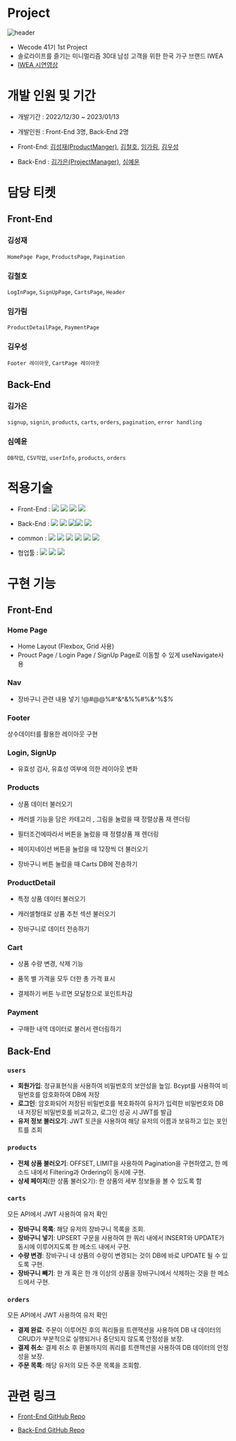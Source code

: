 # Project

![header]('')

- Wecode 41기 1st Project
- 솔로라이프를 즐기는 미니멀리즘 30대 남성 고객을 위한 한국 가구 브랜드 IWEA
- [IWEA 시연영상]('')

# 개발 인원 및 기간

- 개발기간 : 2022/12/30 ~ 2023/01/13
- 개발인원 : Front-End 3명, Back-End 2명
- Front-End:
  [김성재(ProductManger)](https://github.com/jakesungjaekim),
  [김철호](https://github.com/CheolhoKim-1105),
  [임가림](https://github.com/galimii),
  [김우성](https://github.com/raincastle1211)

- Back-End :
  [김가은(ProjectManager)](https://github.com/gaeung),
  [심예윤](https://github.com/yeyunny)

# 담당 티켓

## Front-End

### 김성재

`HomePage Page`, `ProductsPage`, `Pagination`

### 김철호

`LogInPage`, `SignUpPage`, `CartsPage`, `Header`

### 임가림

`ProductDetailPage`, `PaymentPage`

### 김우성

`Footer 레이아웃`, `CartPage 레이아웃`

## Back-End

### 김가은

`signup`, `signin`, `products`, `carts`, `orders`, `pagination`, `error handling`

### 심예윤

`DB작업`, `CSV작업`, `userInfo`, `products`, `orders`

# 적용기술

- Front-End : <img src="https://img.shields.io/badge/Javscript-F7DF1E?style=flat&logo=javascript&logoColor=white"/> <img src="https://img.shields.io/badge/React.js-61DAFB?style=flat&logo=React&logoColor=white"/> <img src="https://img.shields.io/badge/sass-CC6699?style=flat&logo=sass&logoColor=white"/> <img src="https://img.shields.io/badge/React Router-CA4245?style=flat&logo=ReactRouter&logoColor=white"/>
- Back-End : <img src="https://img.shields.io/badge/Node.js-339933?style=flat&logo=Node.js&logoColor=white"/> <img src="https://img.shields.io/badge/Express-000000?style=flat&logo=Express&logoColor=white"/> <img src="https://img.shields.io/badge/MySQL-4479A1?style=flat&logo=MySQL&logoColor=white"/><img src="https://img.shields.io/badge/JWT-CC6699?style=flat&logo=JSON&logoColor=white"/> <img src="https://img.shields.io/badge/Bcrypt-CA424?style=flat&logo=Bcrypt&logoColor=white"/>

- common : <img src="https://img.shields.io/badge/Git-F05032?style=flat&logo=Git&logoColor=white"/> <img src="https://img.shields.io/badge/GitHub-181717?style=flat&logo=GitHub&logoColor=white"/> <img src="https://img.shields.io/badge/AWS-232F3E?style=flat&logo=AmazonAWS&logoColor=white"/> <img src="https://img.shields.io/badge/ESLint-4B32C3?style=flat&logo=eslint&logoColor=white"/> <img src="https://img.shields.io/badge/Prettier-F7B93E?style=flat&logo=prettier&logoColor=white"/> <img src="https://img.shields.io/badge/RestfulAPI-F7533E?style=flat&logo=RestfulAPII&logoColor=white"/>

- 협업툴 : <img src="https://img.shields.io/badge/Notion-000000?style=flat&logo=Notion&logoColor=white"/> <img src="https://img.shields.io/badge/Slack-4A154B?style=flat&logo=Slack&logoColor=white"/> <img src="https://img.shields.io/badge/Trello-0052CC?style=flat&logo=Trello&logoColor=white"/>

# 구현 기능

## Front-End

### Home Page

- Home Layout (Flexbox, Grid 사용)
- Prouct Page / Login Page / SignUp Page로 이동할 수 있게 useNavigate사용

### Nav

- 장바구니 관련 내용 넣기 !@#@$%ㅃ$@%#^&^&$%^&@$%%#$%@$%&^%$_%_

### Footer

상수데이터를 활용한 레이아웃 구현

### Login, SignUp

- 유효성 검사, 유효성 여부에 의한 레이아웃 변화

### Products

- 상품 데이터 불러오기

- 캐러셀 기능을 담은 카테고리 , 그림을 눌렀을 때 정렬상품 재 렌더링

- 필터조건에따라서 버튼을 눌렀을 때 정렬상품 재 렌더링

- 페이지네이션 버튼을 눌렀을 때 12장씩 더 불러오기

- 장바구니 버튼 눌렀을 때 Carts DB에 전송하기

### ProductDetail

- 특정 상품 데이터 불러오기

- 캐러셀형태로 상품 추천 섹션 불러오기

- 장바구니로 데이터 전송하기

### Cart

- 상품 수량 변경, 삭제 기능

- 품목 별 가격을 모두 더한 총 가격 표시

- 결제하기 버튼 누르면 모달창으로 포인트차감

### Payment

- 구매한 내역 데이터로 불러서 렌더링하기

## Back-End

### `users`

- **회원가입**: 정규표현식을 사용하여 비밀번호의 보안성을 높임. Bcypt를 사용하여 비밀번호를 암호화하여 DB에 저장
- **로그인**: 암호화되어 저장된 비밀번호를 복호화하여 유저가 입력한 비밀번호와 DB 내 저장된 비밀번호를 비교하고, 로그인 성공 시 JWT를 발급
- **유저 정보 불러오기**: JWT 토큰을 사용하여 해당 유저의 이름과 보유하고 있는 포인트를 조회

### `products`

- **전체 상품 불러오기**: OFFSET, LIMIT을 사용하여 Pagination을 구현하였고, 한 메소드 내에서 Filtering과 Ordering이 동시에 구현.
- **상세 페이지**(한 상품 불러오기): 한 상품의 세부 정보들을 볼 수 있도록 함

### `carts`

모든 API에서 JWT 사용하여 유저 확인

- **장바구니 목록**: 해당 유저의 장바구니 목록을 조회.
- **장바구니 넣기**: UPSERT 구문을 사용하여 한 쿼리 내에서 INSERT와 UPDATE가 동시에 이루어지도록 한 메소드 내에서 구현.
- **수량 변경**: 장바구니 내 상품의 수량이 변경되는 것이 DB에 바로 UPDATE 될 수 있도록 구현.
- **장바구니 빼기**: 한 개 혹은 한 개 이상의 상품을 장바구니에서 삭제하는 것을 한 메소드에서 구현.

### `orders`

모든 API에서 JWT 사용하여 유저 확인

- **결제 완료**: 주문이 이루어진 후의 쿼리들을 트랜잭션을 사용하여 DB 내 데이터의 CRUD가 부분적으로 실행되거나 중단되지 않도록 안정성을 보장.
- **결제 취소**: 결제 취소 후 환불까지의 쿼리를 트랜잭션을 사용하여 DB 데이터의 안정성을 보장.
- **주문 목록**: 해당 유저의 모든 주문 목록을 조회함.

# 관련 링크

- [Front-End GitHub Repo](https://github.com/wecode-bootcamp-korea/41-1st-IWEA-frontend)

- [Back-End GitHub Repo](https://github.com/wecode-bootcamp-korea/41-1st-IWEA-backend)
